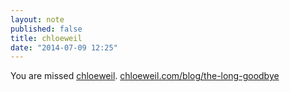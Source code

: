 ```yaml
---
layout: note
published: false
title: chloeweil
date: "2014-07-09 12:25"
---
```


You are missed [chloeweil](http://chloeweil.com/).
[chloeweil.com/blog/the-long-goodbye](http://chloeweil.com/blog/the-long-goodbye)